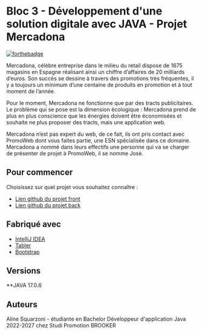 # Bloc 3 - Développement d'une solution digitale avec JAVA - Projet Mercadona

[![forthebadge](http://forthebadge.com/images/badges/built-with-love.svg)](http://forthebadge.com)

Mercadona, célèbre entreprise dans le milieu du retail dispose de 1675 magasins en Espagne
réalisant ainsi un chiffre d’affaires de 20 milliards d’euros. Son succès se dessine à travers des
promotions très fréquentes, il y a toujours un minimum d’une centaine de produits en
promotion et à tout moment de l’année.

Pour le moment, Mercadona ne fonctionne que par des tracts publicitaires. Le problème qui
se pose est la dimension écologique : Mercadona prend de plus en plus conscience que les
énergies doivent être économisées et souhaite ne plus proposer des tracts, mais une
application web.

Mercadona n’est pas expert du web, de ce fait, ils ont pris contact avec PromoWeb dont vous
faites partie, une ESN spécialisée dans ce domaine. Mercadona a nommé dans leurs effectifs
une personne qui va se charger de présenter de projet à PromoWeb, il se nomme José.


## Pour commencer

Choisissez sur quel projet vous souhaitez connaître :

- <a href="https://github.com/AlineSq/bloc3">Lien github du projet front</a>
- <a href="https://github.com/AlineSq/bloc3api">Lien github du projet back</a>

## Fabriqué avec

- <a href="https://code.visualstudio.com/">IntelliJ IDEA</a>
- <a href="https://tabler.io/">Tabler</a>
- <a href="https://getbootstrap.com/">Bootstrap</a>

## Versions

**JAVA 17.0.6

## Auteurs

Aline Squarzoni - étudiante en Bachelor Développeur d'application Java 2022-2027 chez Studi
Promotion BROOKER
